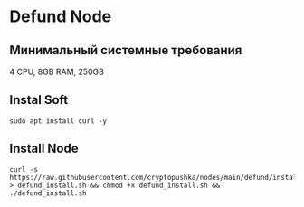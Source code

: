 # Defund Node
## Минимальный системные требования 

4 CPU, 8GB RAM, 250GB


## Instal Soft
```
sudo apt install curl -y
```


## Install Node
```
curl -s https://raw.githubusercontent.com/cryptopushka/nodes/main/defund/install.sh > defund_install.sh && chmod +x defund_install.sh && ./defund_install.sh
```